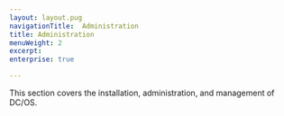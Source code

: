 ```yaml
---
layout: layout.pug
navigationTitle:  Administration
title: Administration
menuWeight: 2
excerpt:
enterprise: true

---
```



This section covers the installation, administration, and management of DC/OS.